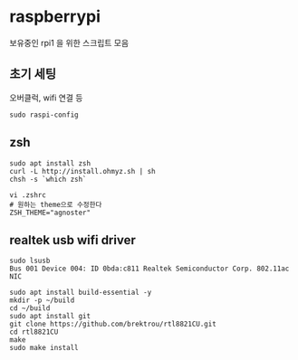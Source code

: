 # raspberrypi

보유중인 rpi1 을 위한 스크립트 모음

## 초기 세팅
오버클럭, wifi 연결 등
```
sudo raspi-config
```

## zsh
```
sudo apt install zsh
curl -L http://install.ohmyz.sh | sh
chsh -s `which zsh`

vi .zshrc
# 원하는 theme으로 수정한다
ZSH_THEME="agnoster"
```

## realtek usb wifi driver
```
sudo lsusb
Bus 001 Device 004: ID 0bda:c811 Realtek Semiconductor Corp. 802.11ac NIC

sudo apt install build-essential -y
mkdir -p ~/build
cd ~/build
sudo apt install git
git clone https://github.com/brektrou/rtl8821CU.git
cd rtl8821CU
make
sudo make install
```
